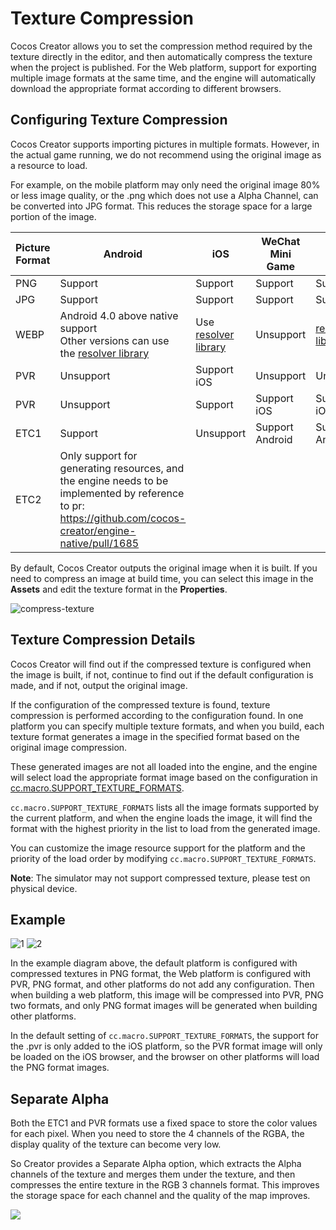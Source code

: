 # Texture Compression

Cocos Creator allows you to set the compression method required by the texture directly in the editor, and then automatically compress the texture when the project is published. For the Web platform, support for exporting multiple image formats at the same time, and the engine will automatically download the appropriate format according to different browsers.

## Configuring Texture Compression

Cocos Creator supports importing pictures in multiple formats. However, in the actual game running, we do not recommend using the original image as a resource to load.

For example, on the mobile platform may only need the original image 80% or less image quality, or the .png which does not use a Alpha Channel, can be converted into JPG format. This reduces the storage space for a large portion of the image.

Picture Format | Android | iOS | WeChat Mini Game | Web
------------ | ------------- | --------- | -------- | --------
PNG | Support | Support | Support | Support
JPG | Support | Support | Support | Support
WEBP | Android 4.0 above native support<br>Other versions can use the [resolver library](https://github.com/alexey-pelykh/webp-android-backport) | Use [resolver library](https://github.com/carsonmcdonald/WebP-iOS-example) | Unsupport | [resolver library](https://caniuse.com/#feat=webp)
PVR | Unsupport | Support iOS | Unsupport | Unsupport
PVR | Unsupport | Support | Support iOS | Support iOS
ETC1 | Support | Unsupport | Support Android | Support Android
ETC2 | Only support for generating resources, and the engine needs to be implemented by reference to pr: <https://github.com/cocos-creator/engine-native/pull/1685>

By default, Cocos Creator outputs the original image when it is built. If you need to compress an image at build time, you can select this image in the **Assets** and edit the texture format in the **Properties**.

![compress-texture](compress-texture/compress-texture.png)

## Texture Compression Details

Cocos Creator will find out if the compressed texture is configured when the image is built, if not, continue to find out if the default configuration is made, and if not, output the original image.

If the configuration of the compressed texture is found, texture compression is performed according to the configuration found. In one platform you can specify multiple texture formats, and when you build, each texture format generates a image in the specified format based on the original image compression.

These generated images are not all loaded into the engine, and the engine will select load the appropriate format image based on the configuration in [cc.macro.SUPPORT_TEXTURE_FORMATS](../../../api/en/classes/macro.html#supporttextureformats).

`cc.macro.SUPPORT_TEXTURE_FORMATS` lists all the image formats supported by the current platform, and when the engine loads the image, it will find the format with the highest priority in the list to load from the generated image.

You can customize the image resource support for the platform and the priority of the load order by modifying `cc.macro.SUPPORT_TEXTURE_FORMATS`.

**Note**: The simulator may not support compressed texture, please test on physical device.

## Example

![1](compress-texture/1.png)
![2](compress-texture/2.png)

In the example diagram above, the default platform is configured with compressed textures in PNG format, the Web platform is configured with PVR, PNG format, and other platforms do not add any configuration. Then when building a web platform, this image will be compressed into PVR, PNG two formats, and only PNG format images will be generated when building other platforms.

In the default setting of `cc.macro.SUPPORT_TEXTURE_FORMATS`, the support for the .pvr is only added to the iOS platform, so the PVR format image will only be loaded on the iOS browser, and the browser on other platforms will load the PNG format images.

## Separate Alpha

Both the ETC1 and PVR formats use a fixed space to store the color values for each pixel. When you need to store the 4 channels of the RGBA, the display quality of the texture can become very low.

So Creator provides a Separate Alpha option, which extracts the Alpha channels of the texture and merges them under the texture, and then compresses the entire texture in the RGB 3 channels format. This improves the storage space for each channel and the quality of the map improves.

![](compress-texture/separate_alpha.png)
